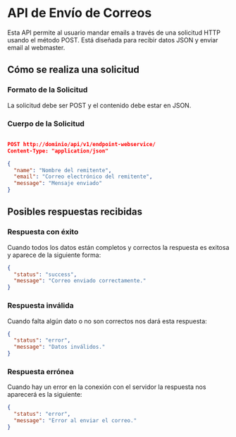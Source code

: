 # API de Envío de Correos

Esta API permite al usuario mandar emails a través de una solicitud HTTP usando el método POST. Está diseñada para recibir datos JSON y enviar email al webmaster.


## Cómo se realiza una solicitud

### Formato de la Solicitud
La solicitud debe ser POST y el contenido debe estar en JSON.

### Cuerpo de la Solicitud
```json

POST http://dominio/api/v1/endpoint-webservice/
Content-Type: "application/json"

{
  "name": "Nombre del remitente",
  "email": "Correo electrónico del remitente",
  "message": "Mensaje enviado"
}
````
## Posibles respuestas recibidas

### Respuesta con éxito
Cuando todos los datos están completos y correctos la respuesta es exitosa y aparece de la siguiente forma:
````json
{
  "status": "success",
  "message": "Correo enviado correctamente."
}
````

### Respuesta inválida
Cuando falta algún dato o no son correctos nos dará esta respuesta: 
````json
{
  "status": "error",
  "message": "Datos inválidos."
}
````

### Respuesta errónea
Cuando hay un error en la conexión con el servidor la respuesta nos aparecerá es la siguiente:
````json
{
  "status": "error",
  "message": "Error al enviar el correo."
}
````